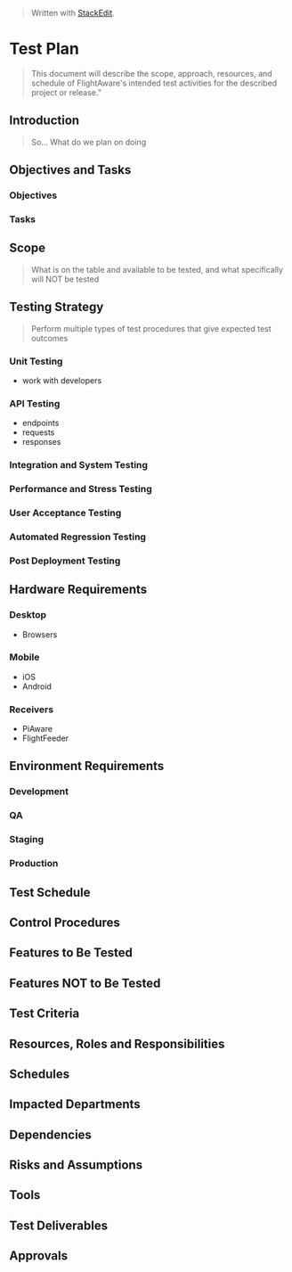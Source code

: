 
> Written with [StackEdit](https://stackedit.io/).

# Test Plan
> This document will describe the scope, approach, resources, and schedule of FlightAware's intended test activities for the described project or release.”
## Introduction
> So... What do we plan on doing
## Objectives and Tasks
### Objectives
### Tasks
## Scope
> What is on the table and available to be tested, and what specifically will NOT be tested
## Testing Strategy
> Perform multiple types of test procedures that give expected test outcomes
### Unit Testing
- work with developers
### API Testing
- endpoints
- requests
- responses
### Integration and System Testing
### Performance and Stress Testing
### User Acceptance Testing
### Automated Regression Testing
### Post Deployment Testing
## Hardware Requirements
### Desktop
- Browsers
### Mobile
- iOS
- Android
### Receivers
- PiAware
- FlightFeeder
## Environment Requirements
### Development
### QA
### Staging
### Production
## Test Schedule
## Control Procedures
## Features to Be Tested
## Features NOT to Be Tested
## Test Criteria
## Resources, Roles and Responsibilities
## Schedules
## Impacted Departments
## Dependencies
## Risks and Assumptions
## Tools
## Test Deliverables
## Approvals



<!--stackedit_data:
eyJoaXN0b3J5IjpbMzM5MTI0ODgyLDEzMTYxMzE4MTQsLTIzNj
EzNjk1MywxNTg1MTEyNjU3LDE2MTM2ODE0MDMsNzMwOTk4MTE2
XX0=
-->